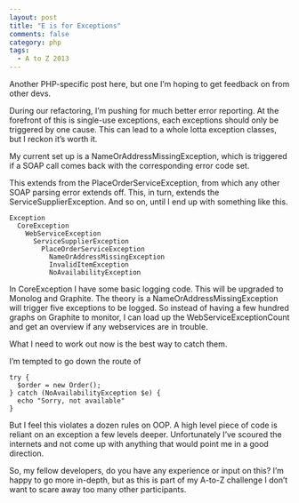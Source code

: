 ```yaml
---
layout: post
title: "E is for Exceptions"
comments: false
category: php
tags:
  - A to Z 2013
---
```


Another PHP-specific post here, but one I’m hoping to get feedback on from other devs.

During our refactoring, I’m pushing for much better error reporting. At the forefront of this is single-use exceptions, each exceptions should only be triggered by one cause. This can lead to a whole lotta exception classes, but I reckon it’s worth it.

My current set up is a NameOrAddressMissingException, which is triggered if a SOAP call comes back with the corresponding error code set.

This extends from the PlaceOrderServiceException, from which any other SOAP parsing error extends off. This, in turn, extends the ServiceSupplierException. And so on, until I end up with something like this.

```
Exception
  CoreException
    WebServiceException
      ServiceSupplierException
        PlaceOrderServiceException
          NameOrAddressMissingException
          InvalidItemException
          NoAvailabilityException
```

In CoreException I have some basic logging code. This will be upgraded to Monolog and Graphite. The theory is a NameOrAddressMissingException will trigger five exceptions to be logged. So instead of having a few hundred graphs on Graphite to monitor, I can load up the WebServiceExceptionCount and get an overview if any webservices are in trouble.

What I need to work out now is the best way to catch them.

I’m tempted to go down the route of

```php?start_inline=1
try {
  $order = new Order();
} catch (NoAvailabilityException $e) {
  echo "Sorry, not available"
}
```

But I feel this violates a dozen rules on OOP. A high level piece of code is reliant on an exception a few levels deeper. Unfortunately I’ve scoured the internets and not come up with anything that would point me in a good direction.

So, my fellow developers, do you have any experience or input on this? I’m happy to go more in-depth, but as this is part of my A-to-Z challenge I don’t want to scare away too many other participants.
